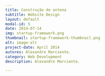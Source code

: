 ```yaml
---
title: Construção de antena
subtitle: Website Design
layout: default
modal-id: 5
date: 2014-07-14
img: startup-framework.png
thumbnail: startup-framework-thumbnail.png
alt: image-alt
project-date: April 2014
autores: Alexandre Marciente.
category: Web Development
description: Alexandre Marciente.

---
```

